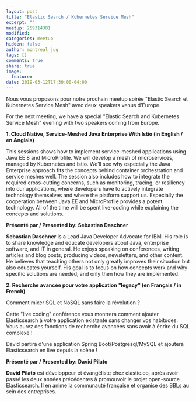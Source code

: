 ```yaml
---
layout: post
title: "Elastic Search / Kubernetes Service Mesh"
excerpt: ""
meetup: 259314381
modified:
categories: meetup
hidden: false
author: montreal_jug
tags: []
comments: true
share: true
image:
  feature:
date: 2019-03-12T17:30:00-04:00
---
```

Nous vous proposons pour notre prochain meetup soirée "Elastic Search et Kubernetes Service Mesh" avec deux speakers venus d’Europe.

For the next meeting, we have a special "Elastic Search and Kubernetes Service Mesh" evening with two speakers coming from Europe.

__1. Cloud Native, Service-Meshed Java Enterprise With Istio (in English / en Anglais)__

This sessions shows how to implement service-meshed applications using Java EE 8 and MicroProfile. We will develop a mesh of microservices, managed by Kubernetes and Istio. We’ll see why especially the Java Enterprise approach fits the concepts behind container orchestration and service meshes well. The session also includes how to integrate the required cross-cutting concerns, such as monitoring, tracing, or resiliency into our applications, where developers have to actively integrate technology themselves and where the platform support us. Especially the cooperation between Java EE and MicroProfile provides a potent technology. All of the time will be spent live-coding while explaining the concepts and solutions.

__Présenté par / Presented by: Sebastian Daschner__

**Sebastian Daschner** is a Lead Java Developer Advocate for IBM. His role is to share knowledge and educate developers about Java, enterprise software, and IT in general. He enjoys speaking on conferences, writing articles and blog posts, producing videos, newsletters, and other content. He believes that teaching others not only greatly improves their situation but also educates yourself. His goal is to focus on how concepts work and why specific solutions are needed, and only then how they are implemented.

__2. Recherche avancée pour votre application "legacy" (en Français / in French)__

Comment mixer SQL et NoSQL sans faire la révolution ?

Cette "live coding" conférence vous montrera comment ajouter Elasticsearch à votre application existante sans changer vos habitudes. Vous aurez des fonctions de recherche avancées sans avoir à écrire du SQL complexe !

David partira d'une application Spring Boot/Postgresql/MySQL et ajoutera Elasticsearch en live depuis la scène !

__Présenté par / Presented by: David Pilato__

**David Pilato** est développeur et évangéliste chez elastic.co, après avoir passé les deux années précédentes à promouvoir le projet open-source Elasticsearch. Il en anime la communauté française et organise des [BBLs](http://brownbaglunch.fr) au sein des entreprises.
